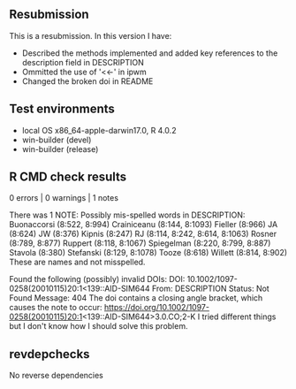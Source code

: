 ## Resubmission
This is a resubmission. In this version I have:

* Described the methods implemented and added key references to the description field in DESCRIPTION
* Ommitted the use of '<<-' in ipwm
* Changed the broken doi in README

## Test environments
* local OS x86_64-apple-darwin17.0, R 4.0.2
* win-builder (devel)
* win-builder (release)

## R CMD check results

0 errors | 0 warnings | 1 notes

There was 1 NOTE:
Possibly mis-spelled words in DESCRIPTION:
  Buonaccorsi (8:522, 8:994)
  Crainiceanu (8:144, 8:1093)
  Fieller (8:966)
  JA (8:624)
  JW (8:376)
  Kipnis (8:247)
  RJ (8:114, 8:242, 8:614, 8:1063)
  Rosner (8:789, 8:877)
  Ruppert (8:118, 8:1067)
  Spiegelman (8:220, 8:799, 8:887)
  Stavola (8:380)
  Stefanski (8:129, 8:1078)
  Tooze (8:618)
  Willett (8:814, 8:902)
These are names and not misspelled.

Found the following (possibly) invalid DOIs:
  DOI: 10.1002/1097-0258(20010115)20:1<139::AID-SIM644
    From: DESCRIPTION
    Status: Not Found
    Message: 404
The doi contains a closing angle bracket, which causes the note to occur: https://doi.org/10.1002/1097-0258(20010115)20:1<139::AID-SIM644>3.0.CO;2-K
I tried different things but I don't know how I should solve this problem.

## revdepchecks
No reverse dependencies

